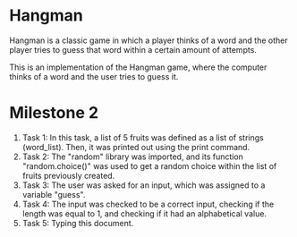 # Hangman
Hangman is a classic game in which a player thinks of a word and the other player tries to guess that word within a certain amount of attempts.

This is an implementation of the Hangman game, where the computer thinks of a word and the user tries to guess it. 

# Milestone 2
<ol>
  <li> Task 1: In this task, a list of 5 fruits was defined as a list of strings (word_list). Then, it was printed out using the print command. 
  <li> Task 2: The "random" library was imported, and its function "random.choice()" was used to get a random choice within the list of fruits previously created. 
  <li> Task 3: The user was asked for an input, which was assigned to a variable "guess". 
  <li> Task 4: The input was checked to be a correct input, checking if the length was equal to 1, and checking if it had an alphabetical value.
  <li> Task 5: Typing this document. 
</ol>

